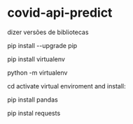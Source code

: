 # covid-api-predict

dizer versões de bibliotecas

pip install --upgrade pip

pip install virtualenv

python -m virtualenv <nameOfEnv>

cd activate virtual enviroment and install:

pip install pandas

pip instal requests
